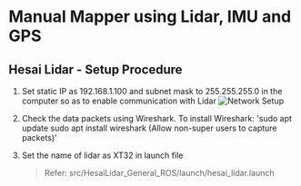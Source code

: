# Manual Mapper using Lidar, IMU and GPS

## Hesai Lidar - Setup Procedure
 1. Set static IP as 192.168.1.100 and subnet mask to 255.255.255.0 in the computer so as to enable communication with Lidar
    ![Network Setup](https://photos.app.goo.gl/igq3kQQhTSoQqU5y5)
 
 2. Check the data packets using Wireshark. To install Wireshark:
    'sudo apt update
     sudo apt install wireshark
     (Allow non-super users to capture packets)'

 3. Set the name of lidar as XT32 in launch file
    >Refer: src/HesaiLidar_General_ROS/launch/hesai_lidar.launch
   
